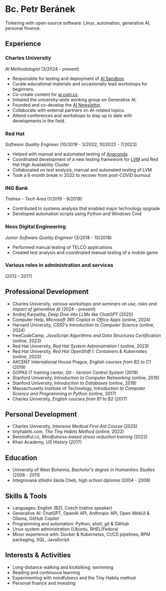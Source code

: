 # Bc. Petr Beránek

Tinkering with open-source software: Linux, automation, generative AI, personal finance.

## Experience

### Charles University

_AI Methodologist_ (3/2024 - present)

* Responsible for testing and deployment of [AI Sandbox](https://github.com/peberanek/ai-sandbox).
* Curate educational materials and occasionally lead workshops for beginners.  
* Co-create content for [ai.cuni.cz](https://ai.cuni.cz/).  
* Initiated the university-wide working group on Generative AI.
* Founded and co-develop the [AI Newsletter](https://ai.cuni.cz/AI-64.html).  
* Collaborate with external partners on AI-related topics.  
* Attend conferences and workshops to stay up to date with developments in the field.  

### Red Hat

_Software Quality Engineer_ (10/2019 - 3/2022, 10/2022 - 7/2023)

* Helped with manual and automated testing of [Anaconda](https://fedoraproject.org/wiki/Anaconda)
* Coordinated development of a new testing framework for [LVM](https://en.wikipedia.org/wiki/Logical_Volume_Manager_(Linux)) and Red Hat High Availability Cluster
* Collaborated on test analysis, manual and automated testing of LVM
* Took a 6-month break in 2022 to recover from post-COVID burnout

### ING Bank

_Trainee - Tech Area_ (1/2019 - 9/2019)

* Contributed to systems analysis that enabled major technology upgrade
* Developed automation scripts using Python and Windows Cmd

### Ness Digital Engineering

_Junior Software Quality Engineer_ (3/2018 - 10/2018)

* Performed manual testing of TELCO applications
* Created test analysis and coordinated manual testing of a mobile game

### Various roles in administration and services

(2012 - 2017)

## Professional Development

* Charles University, _various workshops and seminars on use, risks and impact of generative AI_ (2024 - present)
* Andrej Karpathy, _Deep Dive into LLMs like ChatGPT_ (2025)
* Computer Help, _Microsoft 365 Copilot in Office Apps_ (online, 2024)
* Harvard University, _CS50's Introduction to Computer Science_ (online, 2024)
* freeCodeCamp, _JavaScript Algorithms and Data Structures Certification_ (online, 2023)
* Red Hat University, _Red Hat System Administration I_ (online, 2023)
* Red Hat University, _Red Hat OpenShift I: Containers & Kubernetes_ (online, 2020)
* AKCENT International House Prague, _English courses from B2 to C1_ (2019)
* GOPAS IT training center, _Git - Version Control System_ (2019)
* Stanford University, _Introduction to Computer Networking_ (online, 2019)
* Stanford University, _Introduction to Databases_ (online, 2018)
* Massachusetts Institute of Technology, _Introduction to Computer Science and Programming in Python_ (online, 2017)
* Charles University, _English courses from B1 to B2_ (2017)

## Personal Development

* Charles University, _Intensive Medical First Aid Course_ (2025)
* tinyhabits.com, _The Tiny Habits Method_ (online, 2022)
* Bemindful.cz, _Mindfulness-based stress reduction training_ (2022)
* Khan Academy, _US History_ (2017)

## Education

* University of West Bohemia, _Bachelor's degree in Humanities Studies_ (2008 - 2011)
* Integrovaná střední škola Cheb, _high school diploma_ (2004 - 2008)

## Skills & Tools

* Languages: English (B2), Czech (native speaker)
* Generative AI: ChatGPT, OpenAI API, Anthropic API, Open WebUI & Ollama, GitHub Copilot
* Programming and automation: Python, shell, git & GitHub
* Linux system administration (Ubuntu, RHEL/Fedora)
* Minor experience with: Docker & Kubernetes, CI/CD pipelines, RPM packaging, SQL, JavaScript

## Interests & Activities

* Long-distance walking and kickbiking; swimming
* Reading and continuous learning
* Experimenting with mindfulness and the Tiny Habits method
* Personal finance and investing
